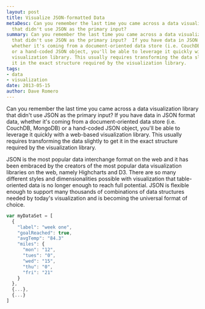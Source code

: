 ```yaml
---
layout: post
title: Visualize JSON-formatted Data
metaDesc: Can you remember the last time you came across a data visualization library
  that didn't use JSON as the primary input?
summary: Can you remember the last time you came across a data visualization library
  that didn't use JSON as the primary input?  If you have data in JSON format data,
  whether it's coming from a document-oriented data store (i.e. CouchDB, MongoDB)
  or a hand-coded JSON object, you'll be able to leverage it quickly with a web-based
  visualization library. This usually requires transforming the data slightly to get
  it in the exact structure required by the visualization library.
tags:
- data
- visualization
date: 2013-05-15
author: Dave Romero
---
```


Can you remember the last time you came across a data visualization library that didn't use JSON as the primary input?  If you have data in JSON format data, whether it's coming from a document-oriented data store (i.e. CouchDB, MongoDB) or a hand-coded JSON object, you'll be able to leverage it quickly with a web-based visualization library. This usually requires transforming the data slightly to get it in the exact structure required by the visualization library.

JSON is the most popular data interchange format on the web and it has been embraced by the creators of the most popular data visualization libraries on the web, namely Highcharts and D3.  There are so many different styles and dimensionalities possible with visualization that table-oriented data is no longer enough to reach full potential. JSON is flexible enough to support many thousands of combinations of data structures needed by today's visualization and is becoming the universal format of choice.

```js
var myDataSet = [
  {
    "label": "week one",
    "goalReached": true,
    "avgTemp": "84.3"
    "miles": {
      "mon": "12",
      "tues": "0",
      "wed": "15",
      "thu": "0", 
      "fri": "21" 
    } 
  },
  {...},
  {...}
]
```
